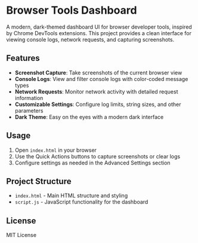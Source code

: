 # Browser Tools Dashboard

A modern, dark-themed dashboard UI for browser developer tools, inspired by Chrome DevTools extensions. This project provides a clean interface for viewing console logs, network requests, and capturing screenshots.

## Features

- **Screenshot Capture**: Take screenshots of the current browser view
- **Console Logs**: View and filter console logs with color-coded message types
- **Network Requests**: Monitor network activity with detailed request information
- **Customizable Settings**: Configure log limits, string sizes, and other parameters
- **Dark Theme**: Easy on the eyes with a modern dark interface

## Usage

1. Open `index.html` in your browser
2. Use the Quick Actions buttons to capture screenshots or clear logs
3. Configure settings as needed in the Advanced Settings section

## Project Structure

- `index.html` - Main HTML structure and styling
- `script.js` - JavaScript functionality for the dashboard

## License

MIT License